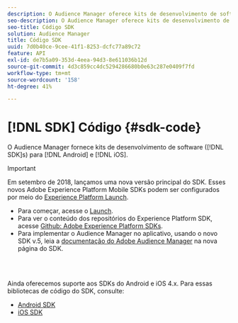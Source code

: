```yaml
---
description: O Audience Manager oferece kits de desenvolvimento de software (SDKs) para Android e iOS.
seo-description: O Audience Manager oferece kits de desenvolvimento de software (SDKs) para Android e iOS.
seo-title: Código SDK
solution: Audience Manager
title: Código SDK
uuid: 7d0b40ce-9cee-41f1-8253-dcfc77a89c72
feature: API
exl-id: de7b5a09-353d-4eea-94d3-8e611036b12d
source-git-commit: 4d3c859cc4dc5294286680b0e63c287e0409f7fd
workflow-type: tm+mt
source-wordcount: '158'
ht-degree: 41%

---
```


# [!DNL SDK] Código {#sdk-code}

O Audience Manager fornece kits de desenvolvimento de software ([!DNL SDK]s) para [!DNL Android] e [!DNL iOS].

>[!IMPORTANT]
>
>Em setembro de 2018, lançamos uma nova versão principal do SDK. Esses novos Adobe Experience Platform Mobile SDKs podem ser configurados por meio do [Experience Platform Launch](https://www.adobe.com/experience-platform/launch.html).

* Para começar, acesse o [Launch](https://launch.adobe.com/).
* Para ver o conteúdo dos repositórios do Experience Platform SDK, acesse [Github: Adobe Experience Platform SDKs](https://github.com/Adobe-Marketing-Cloud/acp-sdks).
* Para implementar o Audience Manager no aplicativo, usando o novo SDK v.5, leia a [documentação do Adobe Audience Manager](https://aep-sdks.gitbook.io/docs/using-mobile-extensions/adobe-audience-manager) na nova página do SDK.

<br> 

Ainda oferecemos suporte aos SDKs do Android e iOS 4.x. Para essas bibliotecas de código do SDK, consulte:

* [Android SDK](https://docs.adobe.com/content/help/en/mobile-services/android/overview.html)
* [iOS SDK](https://docs.adobe.com/content/help/en/mobile-services/ios/overview.html)
